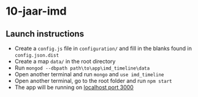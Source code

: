 # 10-jaar-imd

## Launch instructions

- Create a `config.js` file in `configuration/` and fill in the blanks found in `config.json.dist`
- Create a map `data/` in the root directory
- Run `mongod --dbpath path\to\app\imd_timeline\data`
- Open another terminal and run `mongo` and `use imd_timeline`
- Open another terminal, go to the root folder and run `npm start`
- The app will be running on [localhost port 3000](http://localhost:3000)
